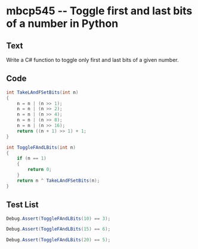 # mbcp545 -- Toggle first and last bits of a number in Python

## Text

Write a C# function to toggle only first and last bits of a given number.

## Code

```csharp
int TakeLAndFSetBits(int n) 
{ 
    n = n | (n >> 1); 
    n = n | (n >> 2); 
    n = n | (n >> 4); 
    n = n | (n >> 8); 
    n = n | (n >> 16); 
    return ((n + 1) >> 1) + 1; 
} 

int ToggleFAndLBits(int n) 
{ 
    if (n == 1) 
    { 
        return 0; 
    } 
    return n ^ TakeLAndFSetBits(n); 
}
```

## Test List

```csharp
Debug.Assert(ToggleFAndLBits(10) == 3);
```

```csharp
Debug.Assert(ToggleFAndLBits(15) == 6);
```

```csharp
Debug.Assert(ToggleFAndLBits(20) == 5);
```
